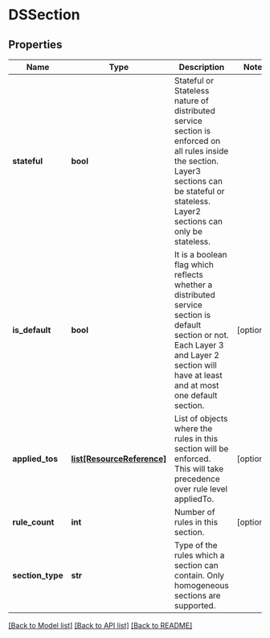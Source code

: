 # DSSection

## Properties
Name | Type | Description | Notes
------------ | ------------- | ------------- | -------------
**stateful** | **bool** | Stateful or Stateless nature of distributed service section is enforced on all rules inside the section. Layer3 sections can be stateful or stateless. Layer2 sections can only be stateless. | 
**is_default** | **bool** | It is a boolean flag which reflects whether a distributed service section is default section or not. Each Layer 3 and Layer 2 section will have at least and at most one default section. | [optional] 
**applied_tos** | [**list[ResourceReference]**](ResourceReference.md) | List of objects where the rules in this section will be enforced. This will take precedence over rule level appliedTo. | [optional] 
**rule_count** | **int** | Number of rules in this section. | [optional] 
**section_type** | **str** | Type of the rules which a section can contain. Only homogeneous sections are supported. | 

[[Back to Model list]](../README.md#documentation-for-models) [[Back to API list]](../README.md#documentation-for-api-endpoints) [[Back to README]](../README.md)


